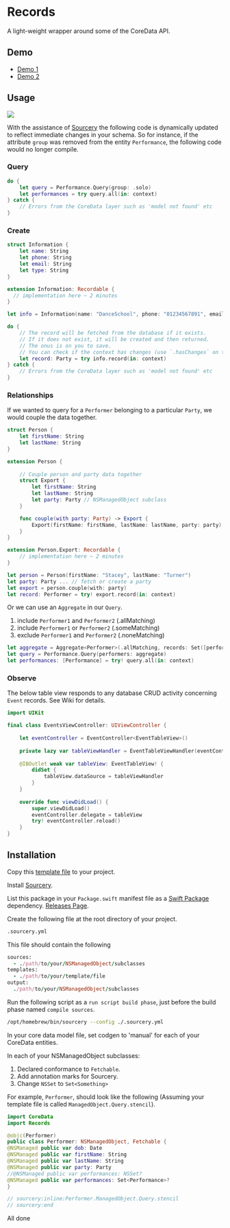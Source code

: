 # Records

A light-weight wrapper around some of the CoreData API.

## Demo

 - [Demo 1](https://github.com/nashysolutions/RecordsDemo1)
 - [Demo 2](https://github.com/nashysolutions/RecordsDemo2)

## Usage

![](https://user-images.githubusercontent.com/64097812/112747129-39648280-8fab-11eb-81eb-cd6482e5ddde.png)

With the assistance of [Sourcery](https://github.com/krzysztofzablocki/Sourcery) the following code is dynamically updated to reflect immediate changes in your schema. So for instance, if the attribute `group` was removed from the entity `Performance`, the following code would no longer compile.

### Query

```swift
do {
    let query = Performance.Query(group: .solo)
    let performances = try query.all(in: context)
} catch {
    // Errors from the CoreData layer such as 'model not found' etc
}
```

### Create

```swift
struct Information {
    let name: String
    let phone: String
    let email: String
    let type: String
}

extension Information: Recordable {
  // implementation here ~ 2 minutes
}

let info = Information(name: "DanceSchool", phone: "01234567891", email: "dance@school.com", type: "School")

do {
    // The record will be fetched from the database if it exists. 
    // If it does not exist, it will be created and then returned. 
    // The onus is on you to save. 
    // You can check if the context has changes (use `.hasChanges` on the context).
    let record: Party = try info.record(in: context)
} catch {
    // Errors from the CoreData layer such as 'model not found' etc
}
```

### Relationships

If we wanted to query for a `Performer` belonging to a particular `Party`, we would couple the data together.

```swift
struct Person {
    let firstName: String
    let lastName: String
}

extension Person {
  
    // Couple person and party data together
    struct Export {
        let firstName: String
        let lastName: String
        let party: Party // NSManagedObject subclass
    }

    func couple(with party: Party) -> Export {
        Export(firstName: firstName, lastName: lastName, party: party)
    }
}

extension Person.Export: Recordable {
    // implementation here ~ 2 minutes
}

let person = Person(firstName: "Stacey", lastName: "Turner")
let party: Party ... // fetch or create a party
let export = person.couple(with: party)
let record: Performer = try! export.record(in: context)
```

Or we can use an `Aggregate` in our `Query`.

1. include `Performer1` and `Performer2` (.allMatching)
2. include `Performer1` or `Performer2` (.someMatching)
3. exclude `Performer1` and `Performer2` (.noneMatching)

```swift
let aggregate = Aggregate<Performer>(.allMatching, records: Set([performer1, performer2]))
let query = Performance.Query(performers: aggregate)
let performances: [Performance] = try! query.all(in: context)
```

### Observe 

The below table view responds to any database CRUD activity concerning `Event` records. See Wiki for details.

```swift
import UIKit

final class EventsViewController: UIViewController {
    
    let eventController = EventController<EventTableView>() 
    
    private lazy var tableViewHandler = EventTableViewHandler(eventController)
    
    @IBOutlet weak var tableView: EventTableView! {
        didSet {
            tableView.dataSource = tableViewHandler
        }
    }
    
    override func viewDidLoad() {
        super.viewDidLoad()
        eventController.delegate = tableView
        try! eventController.reload()
    }
}
```

## Installation

Copy this [template file](https://github.com/nashysolutions/RecordsDemo/blob/master/Sourcery/Templates/ManagedObject.Query.stencil) to your project.

Install [Sourcery](https://github.com/krzysztofzablocki/Sourcery).

List this package in your `Package.swift` manifest file as a [Swift Package](https://swift.org/package-manager/) dependency. [Releases Page](https://github.com/nashysolutions/Records/releases).

Create the following file at the root directory of your project.

```bash
.sourcery.yml
```

This file should contain the following

```ruby
sources:
  - ./path/to/your/NSManagedObject/subclasses
templates:
  - ./path/to/your/template/file
output:
  ./path/to/your/NSManagedObject/subclasses
```

Run the following script as a `run script build phase`, just before the build phase named `compile sources`.

```bash
/opt/homebrew/bin/sourcery --config ./.sourcery.yml
```

In your core data model file, set codgen to 'manual' for each of your CoreData entities.

In each of your NSManagedObject subclasses:

1. Declared conformance to `Fetchable`.
2. Add annotation marks for Sourcery.
3. Change `NSSet` to `Set<Something>`

For example, `Performer`, should look like the following (Assuming your template file is called `ManagedObject.Query.stencil`).

```swift
import CoreData
import Records

@objc(Performer)
public class Performer: NSManagedObject, Fetchable {
@NSManaged public var dob: Date
@NSManaged public var firstName: String
@NSManaged public var lastName: String
@NSManaged public var party: Party
//@NSManaged public var performances: NSSet?
@NSManaged public var performances: Set<Performance>?
}

// sourcery:inline:Performer.ManagedObject.Query.stencil
// sourcery:end
```

All done
